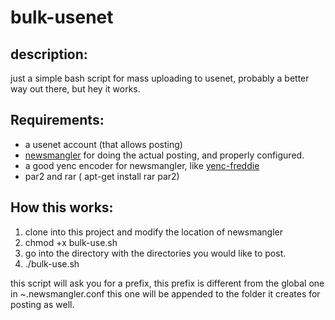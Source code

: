 bulk-usenet
===========
description:
------------
just a simple bash script for mass uploading to usenet, probably a better way out there, but hey it works.


Requirements:
-------------
* a usenet account (that allows posting)
* [newsmangler](https://github.com/madcowfred/newsmangler) for doing the actual posting, and properly configured.
* a good yenc encoder for newsmangler, like [yenc-freddie](https://github.com/thebananafish/yenc-freddie)
* par2 and rar ( apt-get install rar par2)

How this works:
---------------
1.  clone into this project and modify the location of newsmangler
2.  chmod +x bulk-use.sh
3.  go into the directory with the directories you would like to post.
4.  ./bulk-use.sh


this script will ask you for a prefix, this prefix is different from the global one in ~.newsmangler.conf this one will be appended to the folder it creates for posting as well.
